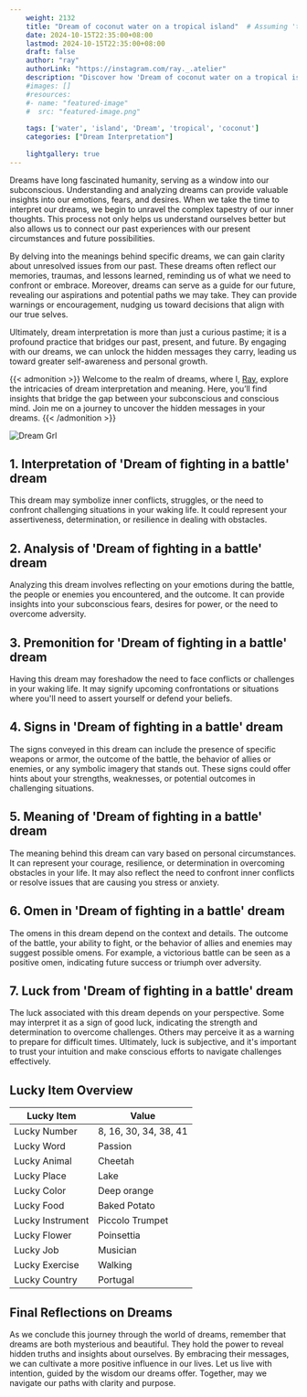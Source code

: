 ```yaml
---
    weight: 2132
    title: "Dream of coconut water on a tropical island"  # Assuming 'title' column exists
    date: 2024-10-15T22:35:00+08:00
    lastmod: 2024-10-15T22:35:00+08:00
    draft: false
    author: "ray"
    authorLink: "https://instagram.com/ray._.atelier"
    description: "Discover how 'Dream of coconut water on a tropical island' can interpret your future and uncover its significant meanings in your life."
    #images: []
    #resources:
    #- name: "featured-image"
    #  src: "featured-image.png"
    
    tags: ['water', 'island', 'Dream', 'tropical', 'coconut']
    categories: ["Dream Interpretation"]
    
    lightgallery: true
---
```

    
Dreams have long fascinated humanity, serving as a window into our subconscious. Understanding and analyzing dreams can provide valuable insights into our emotions, fears, and desires. When we take the time to interpret our dreams, we begin to unravel the complex tapestry of our inner thoughts. This process not only helps us understand ourselves better but also allows us to connect our past experiences with our present circumstances and future possibilities.

By delving into the meanings behind specific dreams, we can gain clarity about unresolved issues from our past. These dreams often reflect our memories, traumas, and lessons learned, reminding us of what we need to confront or embrace. Moreover, dreams can serve as a guide for our future, revealing our aspirations and potential paths we may take. They can provide warnings or encouragement, nudging us toward decisions that align with our true selves.

Ultimately, dream interpretation is more than just a curious pastime; it is a profound practice that bridges our past, present, and future. By engaging with our dreams, we can unlock the hidden messages they carry, leading us toward greater self-awareness and personal growth.

{{< admonition >}}
Welcome to the realm of dreams, where I, [Ray](https://instagram.com/ray._.atelier), explore the intricacies of dream interpretation and meaning. Here, you’ll find insights that bridge the gap between your subconscious and conscious mind. Join me on a journey to uncover the hidden messages in your dreams.
{{< /admonition >}}

![Dream Grl](https://cdn.pixabay.com/photo/2017/11/02/03/35/gothic-2910057_1280.jpg "Dream Grl")

## 1. Interpretation of 'Dream of fighting in a battle' dream
 This dream may symbolize inner conflicts, struggles, or the need to confront challenging situations in your waking life. It could represent your assertiveness, determination, or resilience in dealing with obstacles.

## 2. Analysis of 'Dream of fighting in a battle' dream
 Analyzing this dream involves reflecting on your emotions during the battle, the people or enemies you encountered, and the outcome. It can provide insights into your subconscious fears, desires for power, or the need to overcome adversity.

## 3. Premonition for 'Dream of fighting in a battle' dream
 Having this dream may foreshadow the need to face conflicts or challenges in your waking life. It may signify upcoming confrontations or situations where you'll need to assert yourself or defend your beliefs.

## 4. Signs in 'Dream of fighting in a battle' dream
 The signs conveyed in this dream can include the presence of specific weapons or armor, the outcome of the battle, the behavior of allies or enemies, or any symbolic imagery that stands out. These signs could offer hints about your strengths, weaknesses, or potential outcomes in challenging situations.

## 5. Meaning of 'Dream of fighting in a battle' dream
 The meaning behind this dream can vary based on personal circumstances. It can represent your courage, resilience, or determination in overcoming obstacles in your life. It may also reflect the need to confront inner conflicts or resolve issues that are causing you stress or anxiety.

## 6. Omen in 'Dream of fighting in a battle' dream
 The omens in this dream depend on the context and details. The outcome of the battle, your ability to fight, or the behavior of allies and enemies may suggest possible omens. For example, a victorious battle can be seen as a positive omen, indicating future success or triumph over adversity.

## 7. Luck from 'Dream of fighting in a battle' dream
 The luck associated with this dream depends on your perspective. Some may interpret it as a sign of good luck, indicating the strength and determination to overcome challenges. Others may perceive it as a warning to prepare for difficult times. Ultimately, luck is subjective, and it's important to trust your intuition and make conscious efforts to navigate challenges effectively.

## Lucky Item Overview
| Lucky Item          | Value              |
|---------------|--------------------|
| Lucky Number        | 8, 16, 30, 34, 38, 41  |
| Lucky Word          | Passion |
| Lucky Animal        | Cheetah |
| Lucky Place         | Lake     |
| Lucky Color         | Deep orange     |
| Lucky Food          | Baked Potato      |
| Lucky Instrument    | Piccolo Trumpet |
| Lucky Flower        | Poinsettia    |
| Lucky Job           | Musician       |
| Lucky Exercise      | Walking  |
| Lucky Country       | Portugal    |


##  Final Reflections on Dreams

As we conclude this journey through the world of dreams, remember that dreams are both mysterious and beautiful. They hold the power to reveal hidden truths and insights about ourselves. By embracing their messages, we can cultivate a more positive influence in our lives. Let us live with intention, guided by the wisdom our dreams offer. Together, may we navigate our paths with clarity and purpose.

